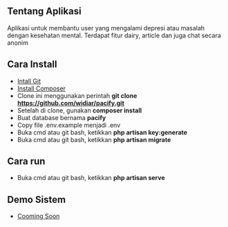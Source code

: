 ## Tentang Aplikasi

Aplikasi untuk membantu user yang mengalami depresi atau masalah dengan kesehatan mental. Terdapat fitur dairy, article dan juga chat secara anonim

## Cara Install

-   [Intall Git](https://git-scm.com/downloads)
-   [Install Composer](https://getcomposer.org/download/)
-   Clone ini menggunakan perintah **git clone https://github.com/widiar/pacify.git**
-   Setelah di clone, gunakan **composer install**
-   Buat database bernama **pacify**
-   Copy file .env.example menjadi .env
-   Buka cmd atau git bash, ketikkan **php artisan key:generate**
-   Buka cmd atau git bash, ketikkan **php artisan migrate**

## Cara run

-   Buka cmd atau git bash, ketikkan **php artisan serve**

## Demo Sistem

-   [Cooming Soon](#)
